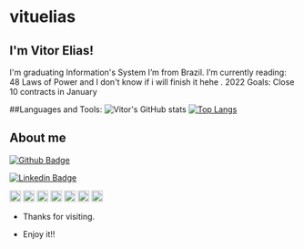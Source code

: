 # vituelias
## I'm Vitor Elias!

 

I'm graduating Information's System
I’m from Brazil.
I’m currently reading: 48 Laws of Power and I don't know if i will finish it hehe .
2022 Goals: Close 10 contracts in January

##Languages and Tools:
![Vitor's GitHub stats](https://github-readme-stats.vercel.app/api?username=vituelias&show_icons=true&theme=radical)
[![Top Langs](https://github-readme-stats.vercel.app/api/top-langs/?username=vituelias&layout=compact)](https://github.com/anuraghazra/github-readme-stats)





## About me

[![Github Badge](https://img.shields.io/badge/-Github-000?style=flat-square&logo=Github&logoColor=white&link=LINK_GIT)](LINK_GIT)

[![Linkedin Badge](https://img.shields.io/badge/-LinkedIn-blue?style=flat-square&logo=Linkedin&logoColor=white&link=https://www.linkedin.com/in/vitor-elias-365438162/)]( https://www.linkedin.com/in/vitor-elias-365438162/)

<code><img height = "20" src = "https://img.shields.io/badge/Google%20Analytics-E37400?style=for-the-badge&logo=google%20analytics&logoColor=white"></code> 
<code><img height = "20" src = "https://img.shields.io/badge/MySQL-005C84?style=for-the-badge&logo=mysql&logoColor=white"></code> 
<code><img height = "20" src = "https://img.shields.io/badge/PowerBI-F2C811?style=for-the-badge&logo=Power%20BI&logoColor=white"></code> 
<code><img height = "20" src = "https://img.shields.io/badge/Colab-F9AB00?style=for-the-badge&logo=googlecolab&color=525252"></code> 
<code><img height = "20" src = "https://img.shields.io/badge/Python-FFD43B?style=for-the-badge&logo=python&logoColor=darkgreen"></code> 
<code><img height = "20" src = "https://img.shields.io/badge/Flutter-02569B?style=for-the-badge&logo=flutter&logoColor=white"></code> 
<code><img height = "20" src = "https://img.shields.io/badge/Android-3DDC84?style=for-the-badge&logo=android&logoColor=white"></code> 


- Thanks for visiting.

- Enjoy it!!
